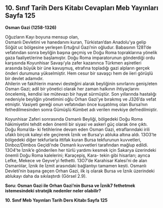 ## 10. Sınıf Tarih Ders Kitabı Cevapları Meb Yayınları Sayfa 125

**Osman Gazi (1258-1326)**

Oğuzların Kayı boyuna mensup olan,  
 Osmanlı Devletini ve hanedanını kuran, Türkistan’dan Anadolu’ya gelip Söğüt uc bölgesine yerleşen Ertuğrul Gazi’nin oğludur. Babasının 1281’de vefatından sonra beyliğin başına geçmiş ve Doğu Roma topraklarına yönelik gaza faaliyet/erine başlamıştır. Doğu Roma imparatorunun gönderdiği ordu karşısında Koyunhisar Savaşı’yla zafer kazanınca Türkmen aşiretleri arasında büyük bir üne kavuşmuş, etrafına topladığı gazi alpların gerçek önderi durumuna yükselmiştir. Hem cesur bir savaşçı hem de iieri görüşlü bir devlet adamıdır.  
 Ahilerin ve fakihlerin manevi desteğini alarak beyliğinin sınırlarını geniş/eten Osman Gazi; adil bir yönetici olarak her zaman halkının ihtiyaçlarını öncelemiş, kendisi ise mütevazı bir hayat sürmüştür. Son yıllarında hastalığı nedeniyle beyliğin yönetimini oğlu Orhan Gazi’ye bırakmış ve J326’da vefat etmiştir. Vasiyeti gereği onun vefatından önce kuşatılmış olan Bursa’nın fethedilmesinden sonra Gümüşlü Kümbet adı verilen mevkiye defnedilmiştir.

Koyunhisar Zaferi sonrasında Osmanlı Beyliği, bölgedeki Doğu Roma hâkimiyetini tehdit eden önemli bir siyasi ve askerî güç olarak öne çıktı. Doğu Roma’da- ki fetihlerine devam eden Osman Gazi, etraflarındaki irili ufaklı birçok kaleyi ele geçirerek İznik ve Bursa’yı abluka altına aldı. 13O3’te bölgedeki diğer tekfurlarla ittifak kuran Bursa tekfurunun kuvvetleri, Dinboz/Dimbos Geçidi’nde Osmanlı kuvvetleri tarafından mağlup edildi. 13O4’te İznik’e gönderilen her türlü yardımı kesmek için Sakarya üzerindeki önemli Doğu Roma kalelerini; Karaçepiş, Kara- tekin gibi hisarları; ayrıca Lefke, Mekece ve Geyve’yi fethetti. 13O7’de Karahisar Kalesi’ni de alan Osmanlılar, İznik ile İzmit arasındaki bağlantıyı tamamen kesti. Osmanlı Devleti’nin başına geçen Orhan Gazi, ilk iş olarak Bursa ve İznik üzerindeki ablukayı daha da sıkılaştırdı (Görsel 2.9).

**Soru: Osman Gazi ile Orhan Gazi’nin Bursa ve İznik7 fethetmek istemesindeki stratejik nedenler neler olabilir?**

**10. Sınıf Meb Yayınları Tarih Ders Kitabı Sayfa 125**
